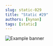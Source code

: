 ```yaml
---
slug: static-029
title: "Static #29"
authors: [kynan]
tags: [static]
---
```


![Example banner](/img/stories/static/029.png)
